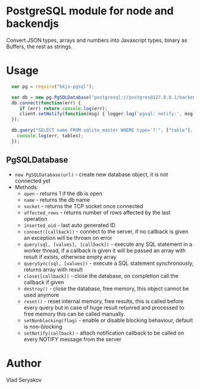# PostgreSQL module for node and backendjs

Convert JSON types, arrays and numbers into Javascript types, binary as Buffers, the rest as strings.

# Usage

```javascript
  var pg = require("bkjs-pgsql");

  var db = new pg.PgSQLDatabase("postgresql://postgres@127.0.0.1/backend");
  db.connect(function(err) {
     if (err) return console.log(err);
     client.setNotify(function(msg) { logger.log('pgsql: notify:', msg) });
  });

  db.query("SELECT name FROM sqlite_master WHERE type='?'", ["table"], function(err, tables) {
    console.log(err, tables);
  });
```

## PgSQLDatabase
- `new PgSQLDatabase(url)` - create new database object, it is not connected yet
- Methods:
  - `open` - returns 1 if the db is open
  - `name` - returns the db name
  - `socket` - returns the TCP socket once connected
  - `affected_rows` - returns number of rows affected by the last operation
  - `inserted_oid` - last auto generated ID
  - `connect([callback])` - connect to the server, if no callback is given an exception will be thrown on error
  - `query(sql, [values], [callback])` - execute any SQL statement in a worker thread, if a callback
     is given it will be passed an array with result if exists, otherwise empty array
  - `querySync(sql, [values])` - execute a SQL statement synchronously, returns array with result
  - `close([callback])` - close the database, on completion call the callback if given
  - `destroy()` - close the database, free memory, this object cannot be used anymore
  - `reset()` - reset internal memory, free results, this is called before every query but in case of huge result
     retunred and processed to free memory this can be called manually.
  - `setNonblocking(flag)` - enable or disable blocking behaviour, default is non-blocking
  - `setNotify(callback)` - attach notification callback to be called on every NOTIFY message from the server

# Author 

Vlad Seryakov

